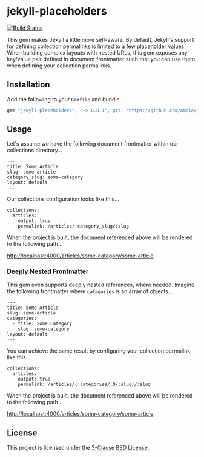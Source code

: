 # jekyll-placeholders

[![Build Status](https://travis-ci.org/ample/jekyll-placeholder.svg?branch=master)](https://travis-ci.org/ample/jekyll-placeholder)

This gem makes Jekyll a little more self-aware. By default, Jekyll's support for defining collection permalinks is limited to [a few placeholder values](https://jekyllrb.com/docs/permalinks/#template-variables). When building complex layouts with nested URLs, this gem exposes any key/value pair defined in document frontmatter such that you can use them when defining your collection permalinks.

## Installation

Add the following to your `Gemfile` and bundle...

```ruby
gem "jekyll-placeholders", "~> 0.0.1", git: 'https://github.com/ample/jekyll-placeholders.git'
```

## Usage

Let's assume we have the following document frontmatter within our collections directory...

```
---
title: Some Article
slug: some-article
category_slug: some-category
layout: default
---
```

Our collections configuration looks like this...

```
collections:
  articles:
    output: true
    permalink: /articles/:category_slug/:slug
```

When the project is built, the document referenced above will be rendered to the following path...

[http://localhost:4000/articles/some-category/some-article](#)

### Deeply Nested Frontmatter

This gem even supports deeply nested references, where needed. Imagine the following frontmatter where `categories` is an array of objects...

```
---
title: Some Article
slug: some-article
categories:
  - title: Some Category
    slug: some-category
layout: default
---
```

You can achieve the same result by configuring your collection permalink, like this...

```
collections:
  articles:
    output: true
    permalink: /articles/(:categories/:0/:slug)/:slug
```

When the project is built, the document referenced above will be rendered to the following path...

[http://localhost:4000/articles/some-category/some-article](#)

## License

This project is licensed under the [3-Clause BSD License](https://opensource.org/licenses/BSD-3-Clause).
